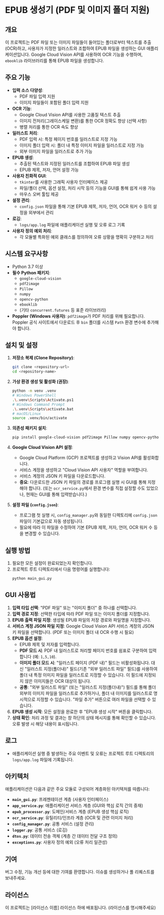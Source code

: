 # EPUB 생성기 (PDF 및 이미지 폴더 지원)

## 개요

이 프로젝트는 PDF 파일 또는 이미지 파일들이 들어있는 폴더로부터 텍스트를 추출(OCR)하고, 사용자가 지정한 일러스트와 조합하여 EPUB 파일을 생성하는 GUI 애플리케이션입니다. Google Cloud Vision API를 사용하여 OCR 기능을 수행하며, `ebooklib` 라이브러리를 통해 EPUB 파일을 생성합니다.

## 주요 기능

- **입력 소스 다양성**:
    - PDF 파일 입력 지원
    - 이미지 파일들이 포함된 폴더 입력 지원
- **OCR 기능**:
    - Google Cloud Vision API를 사용한 고품질 텍스트 추출
    - 이미지 전처리(그레이스케일 변환)를 통한 OCR 정확도 향상 (선택 사항)
    - 병렬 처리를 통한 OCR 속도 향상
- **일러스트 처리**:
    - PDF 입력 시: 특정 페이지 번호를 일러스트로 지정 가능
    - 이미지 폴더 입력 시: 폴더 내 특정 이미지 파일을 일러스트로 지정 가능
    - 외부 이미지 파일을 일러스트로 추가 가능
- **EPUB 생성**:
    - 추출된 텍스트와 지정된 일러스트를 조합하여 EPUB 파일 생성
    - EPUB 제목, 저자, 언어 설정 가능
- **사용자 친화적 GUI**:
    - `tkinter`를 사용한 그래픽 사용자 인터페이스 제공
    - 파일/폴더 선택, 옵션 설정, 처리 시작 등의 기능을 GUI를 통해 쉽게 사용 가능
    - 마우스 오버 툴팁 제공
- **설정 관리**:
    - `config.json` 파일을 통해 기본 EPUB 제목, 저자, 언어, OCR 워커 수 등의 설정을 외부에서 관리
- **로깅**:
    - `logs/app.log` 파일에 애플리케이션 실행 및 오류 로그 기록
- **사용자 정의 예외 처리**:
    - 각 모듈별 특화된 예외 클래스를 정의하여 오류 상황을 명확히 구분하고 처리

## 시스템 요구사항

- Python 3.7 이상
- **필수 Python 패키지**:
    - `google-cloud-vision`
    - `pdf2image`
    - `Pillow`
    - `numpy`
    - `opencv-python`
    - `ebooklib`
    - (기타 `concurrent.futures` 등 표준 라이브러리)
- **Poppler (Windows 사용자)**: `pdf2image`가 PDF 처리를 위해 필요합니다. Poppler 공식 사이트에서 다운로드 후 `bin` 폴더를 시스템 `Path` 환경 변수에 추가해야 합니다.

## 설치 및 설정

1.  **저장소 복제 (Clone Repository)**:
    ```bash
    git clone <repository-url>
    cd <repository-name>
    ```

2.  **가상 환경 생성 및 활성화 (권장)**:
    ```bash
    python -m venv .venv
    # Windows PowerShell
    .\.venv\Scripts\Activate.ps1
    # Windows Command Prompt
    .\.venv\Scripts\activate.bat
    # macOS/Linux
    source .venv/bin/activate
    ```

3.  **의존성 패키지 설치**:
    ```bash
    pip install google-cloud-vision pdf2image Pillow numpy opencv-python ebooklib
    ```

4.  **Google Cloud Vision API 설정**:
    - Google Cloud Platform (GCP) 프로젝트를 생성하고 Vision API를 활성화합니다.
    - 서비스 계정을 생성하고 "Cloud Vision API 사용자" 역할을 부여합니다.
    - 서비스 계정의 JSON 키 파일을 다운로드합니다.
    - **중요**: 다운로드한 JSON 키 파일의 경로를 프로그램 실행 시 GUI를 통해 지정해야 합니다. (또는 `ocr_service.py`에서 환경 변수를 직접 설정할 수도 있었으나, 현재는 GUI를 통해 입력받습니다.)

5.  **설정 파일 (`config.json`)**:
    - 프로그램 첫 실행 시, `config_manager.py`와 동일한 디렉토리에 `config.json` 파일이 기본값으로 자동 생성됩니다.
    - 필요에 따라 이 파일을 수정하여 기본 EPUB 제목, 저자, 언어, OCR 워커 수 등을 변경할 수 있습니다.

## 실행 방법

1.  필요한 모든 설정이 완료되었는지 확인합니다.
2.  프로젝트 루트 디렉토리에서 다음 명령어를 실행합니다:
    ```bash
    python main_gui.py
    ```

## GUI 사용법

1.  **입력 타입 선택**: "PDF 파일" 또는 "이미지 폴더" 중 하나를 선택합니다.
2.  **입력 경로 지정**: 선택한 타입에 따라 PDF 파일 또는 이미지 폴더를 지정합니다.
3.  **EPUB 출력 파일 지정**: 생성될 EPUB 파일의 저장 경로와 파일명을 지정합니다.
4.  **서비스 계정 JSON 파일 지정**: Google Cloud Vision API 서비스 계정의 JSON 키 파일을 선택합니다. (PDF 또는 이미지 폴더 내 OCR 수행 시 필요)
5.  **EPUB 옵션 설정**:
    - EPUB 제목 및 저자를 입력합니다.
    - **PDF 모드 시**: PDF 내 일러스트로 처리할 페이지 번호를 쉼표로 구분하여 입력합니다 (예: `1,5,10`).
    - **이미지 폴더 모드 시**: "일러스트 페이지 (PDF 내)" 필드는 비활성화됩니다. 대신 "일러스트 지정(폴더내)" 필드(기존 "외부 일러스트 파일" 필드)를 사용하여 폴더 내 특정 이미지 파일을 일러스트로 지정할 수 있습니다. 이 필드에 지정되지 않은 이미지들은 OCR 대상이 됩니다.
    - **공통**: "외부 일러스트 파일" (또는 "일러스트 지정(폴더내)") 필드를 통해 폴더 외부의 이미지 파일을 일러스트로 추가하거나, 폴더 내 이미지를 일러스트로 명시적으로 지정할 수 있습니다. "파일 추가" 버튼으로 여러 파일을 선택할 수 있습니다.
6.  **EPUB 생성 시작**: 모든 설정을 완료한 후 "EPUB 생성 시작" 버튼을 클릭합니다.
7.  **상태 확인**: 처리 과정 및 결과는 창 하단의 상태 메시지를 통해 확인할 수 있습니다. 오류 발생 시 해당 내용이 표시됩니다.

## 로그

- 애플리케이션 실행 중 발생하는 주요 이벤트 및 오류는 프로젝트 루트 디렉토리의 `logs/app.log` 파일에 기록됩니다.

## 아키텍처

애플리케이션은 다음과 같은 주요 모듈로 구성되어 계층화된 아키텍처를 따릅니다:

- **`main_gui.py`**: 프레젠테이션 계층 (사용자 인터페이스)
- **`app_service.py`**: 애플리케이션 서비스 계층 (GUI와 핵심 로직 간의 중재)
- **`epub_processor.py`**: 도메인/서비스 계층 (EPUB 생성 핵심 로직)
- **`ocr_service.py`**: 유틸리티/인프라 계층 (OCR 및 관련 이미지 처리)
- **`config_manager.py`**: 공통 서비스 (설정 관리)
- **`logger.py`**: 공통 서비스 (로깅)
- **`dtos.py`**: 데이터 전송 객체 (계층 간 데이터 전달 구조 정의)
- **`exceptions.py`**: 사용자 정의 예외 (오류 처리 일관성)

## 기여

버그 수정, 기능 개선 등에 대한 기여를 환영합니다. 이슈를 생성하거나 풀 리퀘스트를 보내주세요.

## 라이선스

이 프로젝트는 [라이선스 이름] 라이선스 하에 배포됩니다. (라이선스를 명시해주세요)